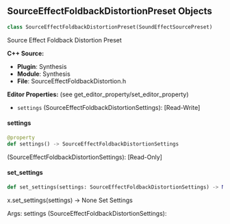 ## SourceEffectFoldbackDistortionPreset Objects

```python
class SourceEffectFoldbackDistortionPreset(SoundEffectSourcePreset)
```

Source Effect Foldback Distortion Preset

**C++ Source:**

- **Plugin**: Synthesis
- **Module**: Synthesis
- **File**: SourceEffectFoldbackDistortion.h

**Editor Properties:** (see get_editor_property/set_editor_property)

- ``settings`` (SourceEffectFoldbackDistortionSettings):  [Read-Write]

<a id="unreal.SourceEffectFoldbackDistortionPreset.settings"></a>

#### settings

```python
@property
def settings() -> SourceEffectFoldbackDistortionSettings
```

(SourceEffectFoldbackDistortionSettings):  [Read-Only]

<a id="unreal.SourceEffectFoldbackDistortionPreset.set_settings"></a>

#### set_settings

```python
def set_settings(settings: SourceEffectFoldbackDistortionSettings) -> None
```

x.set_settings(settings) -> None
Set Settings

Args:
    settings (SourceEffectFoldbackDistortionSettings):

<a id="unreal.SourceEffectMidSideSpreaderPreset"></a>